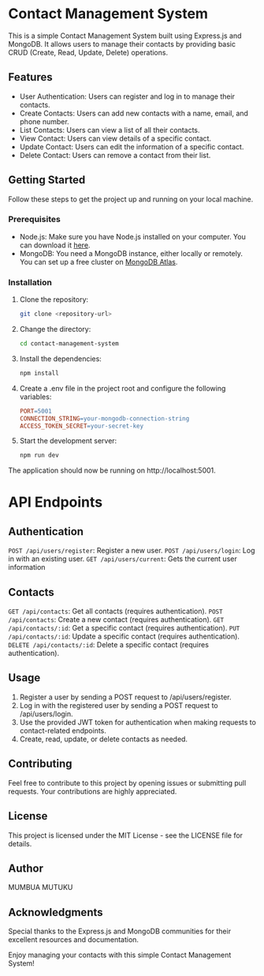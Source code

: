 # Contact Management System

This is a simple Contact Management System built using Express.js and MongoDB. It allows users to manage their contacts by providing basic CRUD (Create, Read, Update, Delete) operations.

## Features

- User Authentication: Users can register and log in to manage their contacts.
- Create Contacts: Users can add new contacts with a name, email, and phone number.
- List Contacts: Users can view a list of all their contacts.
- View Contact: Users can view details of a specific contact.
- Update Contact: Users can edit the information of a specific contact.
- Delete Contact: Users can remove a contact from their list.

## Getting Started

Follow these steps to get the project up and running on your local machine.

### Prerequisites

- Node.js: Make sure you have Node.js installed on your computer. You can download it [here](https://nodejs.org/).
- MongoDB: You need a MongoDB instance, either locally or remotely. You can set up a free cluster on [MongoDB Atlas](https://www.mongodb.com/cloud/atlas).

### Installation

1. Clone the repository:

   ```bash
   git clone <repository-url>

2. Change the directory:

    ```bash
    cd contact-management-system
3. Install the dependencies:

    ```bash
    npm install
    
4. Create a .env file in the project root and configure the following variables:

    ```makefile
    PORT=5001
    CONNECTION_STRING=your-mongodb-connection-string
    ACCESS_TOKEN_SECRET=your-secret-key

5. Start the development server:

    ```bash
    npm run dev

The application should now be running on http://localhost:5001.

# API Endpoints

## Authentication

`POST /api/users/register`: Register a new user.
`POST /api/users/login`: Log in with an existing user.
`GET /api/users/current`: Gets the current user information


## Contacts

`GET /api/contacts`: Get all contacts (requires authentication).
`POST /api/contacts`: Create a new contact (requires authentication).
`GET /api/contacts/:id`: Get a specific contact (requires authentication).
`PUT /api/contacts/:id`: Update a specific contact (requires authentication).
`DELETE /api/contacts/:id`: Delete a specific contact (requires authentication).

## Usage

1. Register a user by sending a POST request to /api/users/register.
2. Log in with the registered user by sending a POST request to /api/users/login.
3. Use the provided JWT token for authentication when making requests to contact-related endpoints.
4. Create, read, update, or delete contacts as needed.

## Contributing

Feel free to contribute to this project by opening issues or submitting pull requests. Your contributions are highly appreciated.

## License
This project is licensed under the MIT License - see the LICENSE file for details.

## Author
MUMBUA MUTUKU 

## Acknowledgments
Special thanks to the Express.js and MongoDB communities for their excellent resources and documentation.

Enjoy managing your contacts with this simple Contact Management System!